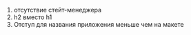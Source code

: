 1. отсутствие стейт-менеджера
2. h2 вместо h1
3. Отступ для названия приложения меньше чем на макете